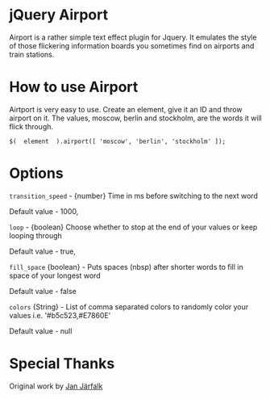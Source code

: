 jQuery Airport
==============

Airport is a rather simple text effect plugin for Jquery. It emulates the style of those flickering information boards you sometimes find on airports and train stations.

How to use Airport
==================
Airtport is very easy to use. Create an element, give it an ID and throw airport on it. The values, moscow, berlin and stockholm, are the words it will flick through.

`$(  element  ).airport([ 'moscow', 'berlin', 'stockholm' ]);`

Options
=======
`transition_speed` - {number} Time in ms before switching to the next word

Default value - 1000,


`loop` - {boolean} Choose whether to stop at the end of your values or keep looping through

Default value - true,


`fill_space` {boolean} - Puts spaces (nbsp) after shorter words to fill in space of your longest word

Default value - false


`colors` {String} - List of comma separated colors to randomly color your values i.e. '#b5c523,#E7860E'

Default value - null


Special Thanks
==============

Original work by [Jan Järfalk](http://unwrongest.com/projects/airport/)